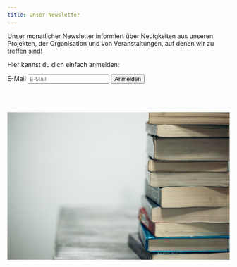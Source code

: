 ```yaml
---
title: Unser Newsletter
---
```


Unser monatlicher Newsletter informiert über Neuigkeiten aus unseren Projekten, der Organisation und von Veranstaltungen, auf denen wir zu treffen sind!


Hier kannst du dich einfach anmelden:

<form method="post" action="https://te917244a.emailsys1a.net/172/4129/5126005eed/subscribe/form.html?_g=1655987201" class="c__newsletter">
  <label for="email" class="sr-only">E-Mail</label>
  <input type="text" name="email" class="c__newsletter__input" id="email" placeholder="E-Mail" value="" required>
  <span class="input-group-btn">
    <button type="submit" class="c__newsletter__btn">Anmelden</button>
    <span style="position: absolute; left: -5000px;"></span>
  </span>
</form>
<br>
<br>
<br>

![illustration](/static/files/images/Studie2.jpg)
